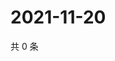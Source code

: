 # 2021-11-20

共 0 条

<!-- BEGIN WEIBO -->
<!-- 最后更新时间 Sat Nov 20 2021 23:08:34 GMT+0800 (China Standard Time) -->

<!-- END WEIBO -->
